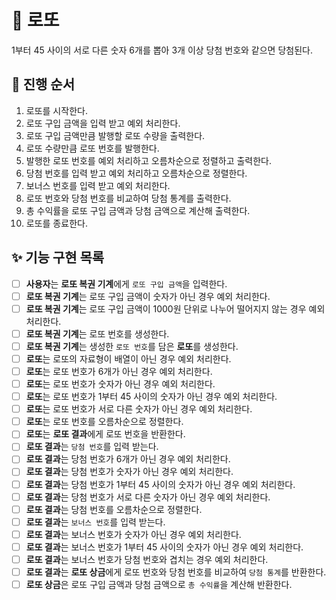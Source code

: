 # 📝 로또

1부터 45 사이의 서로 다른 숫자 6개를 뽑아 3개 이상 당첨 번호와 같으면 당첨된다.

## 🚩 진행 순서

1. 로또를 시작한다.
2. 로또 구입 금액을 입력 받고 예외 처리한다.
3. 로또 구입 금액만큼 발행할 로또 수량을 출력한다.
4. 로또 수량만큼 로또 번호를 발행한다.
5. 발행한 로또 번호를 예외 처리하고 오름차순으로 정렬하고 출력한다.
6. 당첨 번호를 입력 받고 예외 처리하고 오름차순으로 정렬한다.
7. 보너스 번호를 입력 받고 예외 처리한다.
8. 로또 번호와 당첨 번호를 비교하여 당첨 통계를 출력한다.
9. 총 수익률을 로또 구입 금액과 당첨 금액으로 계산해 출력한다.
10. 로또를 종료한다.

## ✨ 기능 구현 목록

- [ ] **사용자**는 **로또 복권 기계**에게 `로또 구입 금액`을 입력한다.
- [ ] **로또 복권 기계**는 로또 구입 금액이 숫자가 아닌 경우 예외 처리한다.
- [ ] **로또 복권 기계**는 로또 구입 금액이 1000원 단위로 나누어 떨어지지 않는 경우 예외 처리한다.
- [ ] **로또 복권 기계**는 로또 번호를 생성한다.
- [ ] **로또 복권 기계**는 생성한 `로또 번호`를 담은 **로또**를 생성한다.
- [ ] **로또**는 로또의 자료형이 배열이 아닌 경우 예외 처리한다.
- [ ] **로또**는 로또 번호가 6개가 아닌 경우 예외 처리한다.
- [ ] **로또**는 로또 번호가 숫자가 아닌 경우 예외 처리한다.
- [ ] **로또**는 로또 번호가 1부터 45 사이의 숫자가 아닌 경우 예외 처리한다.
- [ ] **로또**는 로또 번호가 서로 다른 숫자가 아닌 경우 예외 처리한다.
- [ ] **로또**는 로또 번호를 오름차순으로 정렬한다.
- [ ] **로또**는 **로또 결과**에게 로또 번호을 반환한다.
- [ ] **로또 결과**는 `당첨 번호`를 입력 받는다.
- [ ] **로또 결과**는 당첨 번호가 6개가 아닌 경우 예외 처리한다.
- [ ] **로또 결과**는 당첨 번호가 숫자가 아닌 경우 예외 처리한다.
- [ ] **로또 결과**는 당첨 번호가 1부터 45 사이의 숫자가 아닌 경우 예외 처리한다.
- [ ] **로또 결과**는 당첨 번호가 서로 다른 숫자가 아닌 경우 예외 처리한다.
- [ ] **로또 결과**는 당첨 번호를 오름차순으로 정렬한다.
- [ ] **로또 결과**는 `보너스 번호`를 입력 받는다.
- [ ] **로또 결과**는 보너스 번호가 숫자가 아닌 경우 예외 처리한다.
- [ ] **로또 결과**는 보너스 번호가 1부터 45 사이의 숫자가 아닌 경우 예외 처리한다.
- [ ] **로또 결과**는 보너스 번호가 당첨 번호와 겹치는 경우 예외 처리한다.
- [ ] **로또 결과**는 **로또 상금**에게 로또 번호와 당첨 번호를 비교하여 `당첨 통계`를 반환한다.
- [ ] **로또 상금**은 로또 구입 금액과 당첨 금액으로 `총 수익률`을 계산해 반환한다.
